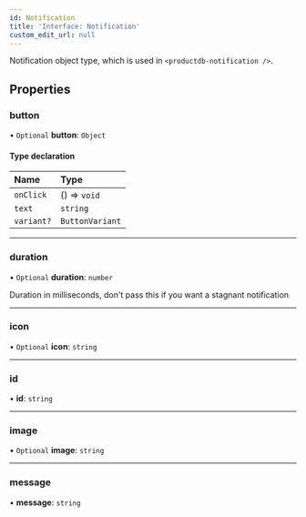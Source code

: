 ```yaml
---
id: Notification
title: 'Interface: Notification'
custom_edit_url: null
---
```


Notification object type, which is used in `<productdb-notification />`.

## Properties

### button

• `Optional` **button**: `Object`

#### Type declaration

| Name | Type |
| :------ | :------ |
| `onClick` | () => `void` |
| `text` | `string` |
| `variant?` | `ButtonVariant` |

___

### duration

• `Optional` **duration**: `number`

Duration in milliseconds, don't pass this if you want a stagnant notification

___

### icon

• `Optional` **icon**: `string`

___

### id

• **id**: `string`

___

### image

• `Optional` **image**: `string`

___

### message

• **message**: `string`


<head>
	<title>React UI Kit Interface: Notification</title>
</head>
